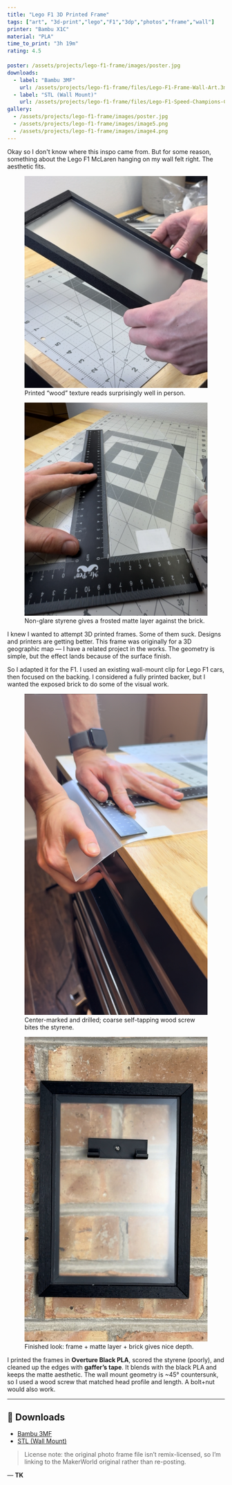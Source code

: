 ```yaml
---
title: "Lego F1 3D Printed Frame"
tags: ["art", "3d-print","lego","F1","3dp","photos","frame","wall"]
printer: "Bambu X1C"
material: "PLA"
time_to_print: "3h 19m"
rating: 4.5

poster: /assets/projects/lego-f1-frame/images/poster.jpg
downloads:
  - label: "Bambu 3MF"
    url: /assets/projects/lego-f1-frame/files/Lego-F1-Frame-Wall-Art.3mf
  - label: "STL (Wall Mount)"
    url: /assets/projects/lego-f1-frame/files/Lego-F1-Speed-Champions-Car-Wall-Mount.stl
gallery:
  - /assets/projects/lego-f1-frame/images/poster.jpg
  - /assets/projects/lego-f1-frame/images/image5.png
  - /assets/projects/lego-f1-frame/images/image4.png
---
```


Okay so I don't know where this inspo came from. But for some reason, something about the Lego F1 McLaren hanging on my wall felt right. The aesthetic fits.

<div class="img-row">
  <figure>
    <img src="/assets/projects/lego-f1-frame/images/IMG_2517C6DF68FE-1.jpeg" alt="Frame texture close-up">
    <figcaption>Printed “wood” texture reads surprisingly well in person.</figcaption>
  </figure>
  <figure>
    <img src="/assets/projects/lego-f1-frame/images/IMG_952E73BB1863-1.jpeg" alt="Matte sheet effect">
    <figcaption>Non-glare styrene gives a frosted matte layer against the brick.</figcaption>
  </figure>
</div>

I knew I wanted to attempt 3D printed frames. Some of them suck. Designs and printers are getting better. This frame was originally for a 3D geographic map — I have a related project in the works. The geometry is simple, but the effect lands because of the surface finish.

So I adapted it for the F1. I used an existing wall-mount clip for Lego F1 cars, then focused on the backing. I considered a fully printed backer, but I wanted the exposed brick to do some of the visual work.

<div class="img-row">
  <figure>
    <img src="/assets/projects/lego-f1-frame/images/IMG_ABF25F6B5509-1.jpeg" alt="Mounting detail">
    <figcaption>Center-marked and drilled; coarse self-tapping wood screw bites the styrene.</figcaption>
  </figure>
  <figure>
    <img src="/assets/projects/lego-f1-frame/images/IMG_C197EE65789B-1.jpeg" alt="Finished shot">
    <figcaption>Finished look: frame + matte layer + brick gives nice depth.</figcaption>
  </figure>
</div>

I printed the frames in **Overture Black PLA**, scored the styrene (poorly), and cleaned up the edges with **gaffer’s tape**. It blends with the black PLA and keeps the matte aesthetic. The wall mount geometry is ~45° countersunk, so I used a wood screw that matched head profile and length. A bolt+nut would also work.

---

## 📂 Downloads
- [Bambu 3MF](/assets/projects/lego-f1-frame/files/Lego-F1-Frame-Wall-Art.3mf)  
- [STL (Wall Mount)](/assets/projects/lego-f1-frame/files/Lego-F1-Speed-Champions-Car-Wall-Mount.stl)

> License note: the original photo frame file isn’t remix-licensed, so I’m linking to the MakerWorld original rather than re-posting.

— **TK**

